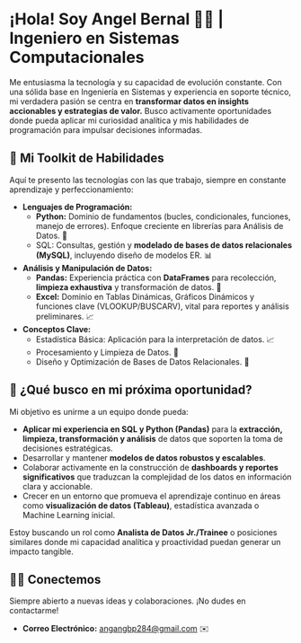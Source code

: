 # ¡Hola! Soy Angel Bernal 👋🏻 | Ingeniero en Sistemas Computacionales

Me entusiasma la tecnología y su capacidad de evolución constante. Con una sólida base en Ingeniería en Sistemas y experiencia en soporte técnico, mi verdadera pasión se centra en **transformar datos en insights accionables y estrategias de valor.** Busco activamente oportunidades donde pueda aplicar mi curiosidad analítica y mis habilidades de programación para impulsar decisiones informadas.


## 🚀 Mi Toolkit de Habilidades

Aquí te presento las tecnologías con las que trabajo, siempre en constante aprendizaje y perfeccionamiento:

* **Lenguajes de Programación:**
    * **Python:** Dominio de fundamentos (bucles, condicionales, funciones, manejo de errores). Enfoque creciente en librerías para Análisis de Datos. 🐍
    * SQL: Consultas, gestión y **modelado de bases de datos relacionales (MySQL)**, incluyendo diseño de modelos ER. 📊
* **Análisis y Manipulación de Datos:**
    * **Pandas:** Experiencia práctica con **DataFrames** para recolección, **limpieza exhaustiva** y transformación de datos. 🧹
    * **Excel:** Dominio en Tablas Dinámicas, Gráficos Dinámicos y funciones clave (VLOOKUP/BUSCARV), vital para reportes y análisis preliminares. 📈
* **Conceptos Clave:**
    * Estadística Básica: Aplicación para la interpretación de datos. 📈
    * Procesamiento y Limpieza de Datos. 🧼
    * Diseño y Optimización de Bases de Datos Relacionales. 💾
      

## 🎯 ¿Qué busco en mi próxima oportunidad?

Mi objetivo es unirme a un equipo donde pueda:

* **Aplicar mi experiencia en SQL y Python (Pandas)** para la **extracción, limpieza, transformación y análisis** de datos que soporten la toma de decisiones estratégicas.
* Desarrollar y mantener **modelos de datos robustos y escalables**.
* Colaborar activamente en la construcción de **dashboards y reportes significativos** que traduzcan la complejidad de los datos en información clara y accionable.
* Crecer en un entorno que promueva el aprendizaje continuo en áreas como **visualización de datos (Tableau)**, estadística avanzada o Machine Learning inicial.

Estoy buscando un rol como **Analista de Datos Jr./Trainee** o posiciones similares donde mi capacidad analítica y proactividad puedan generar un impacto tangible.


## 🤛🏻 Conectemos

Siempre abierto a nuevas ideas y colaboraciones. ¡No dudes en contactarme!

* **Correo Electrónico:** angangbp284@gmail.com ✉️
  
